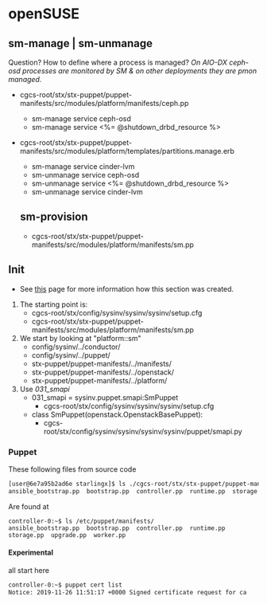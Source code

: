 # openSUSE

## sm-manage | sm-unmanage

Question? How to define where a process is managed? _On AIO-DX ceph-osd processes are monitored by SM & on other deployments they are pmon managed._

- cgcs-root/stx/stx-puppet/puppet-manifests/src/modules/platform/manifests/ceph.pp
  - sm-manage service ceph-osd
  - sm-manage service  <%= @shutdown_drbd_resource %>
- cgcs-root/stx/stx-puppet/puppet-manifests/src/modules/platform/templates/partitions.manage.erb
  - sm-manage service cinder-lvm
  - sm-unmanage service ceph-osd
  - sm-unmanage service  <%= @shutdown_drbd_resource %>
  - sm-unmanage service cinder-lvm
  
  ## sm-provision
  
  - cgcs-root/stx/stx-puppet/puppet-manifests/src/modules/platform/manifests/sm.pp
 

## Init

- See [this](https://github.com/xe1gyq/starlingx/blob/master/multios/openSUSE_sm_tools.md) page for more information how this section was created.

1. The starting point is:
   - cgcs-root/stx/config/sysinv/sysinv/sysinv/setup.cfg
   - cgcs-root/stx/stx-puppet/puppet-manifests/src/modules/platform/manifests/sm.pp
2. We start by looking at "platform::sm"
   - config/sysinv/../conductor/
   - config/sysinv/../puppet/
   - stx-puppet/puppet-manifests/../manifests/
   - stx-puppet/puppet-manifests/../openstack/
   - stx-puppet/puppet-manifests/../platform/
3. Use _031_smapi_
   - 031_smapi = sysinv.puppet.smapi:SmPuppet
     - cgcs-root/stx/config/sysinv/sysinv/sysinv/setup.cfg
   - class SmPuppet(openstack.OpenstackBasePuppet):
     - cgcs-root/stx/config/sysinv/sysinv/sysinv/sysinv/puppet/smapi.py


### Puppet

These following files from source code

```sh
[user@6e7a95b2ad6e starlingx]$ ls ./cgcs-root/stx/stx-puppet/puppet-manifests/src/manifests/
ansible_bootstrap.pp  bootstrap.pp  controller.pp  runtime.pp  storage.pp  upgrade.pp  worker.pp
```

Are found at

```
controller-0:~$ ls /etc/puppet/manifests/
ansible_bootstrap.pp  bootstrap.pp  controller.pp  runtime.pp  storage.pp  upgrade.pp  worker.pp
```

#### Experimental

all start here

```sh
controller-0:~$ puppet cert list
Notice: 2019-11-26 11:51:17 +0000 Signed certificate request for ca
```
